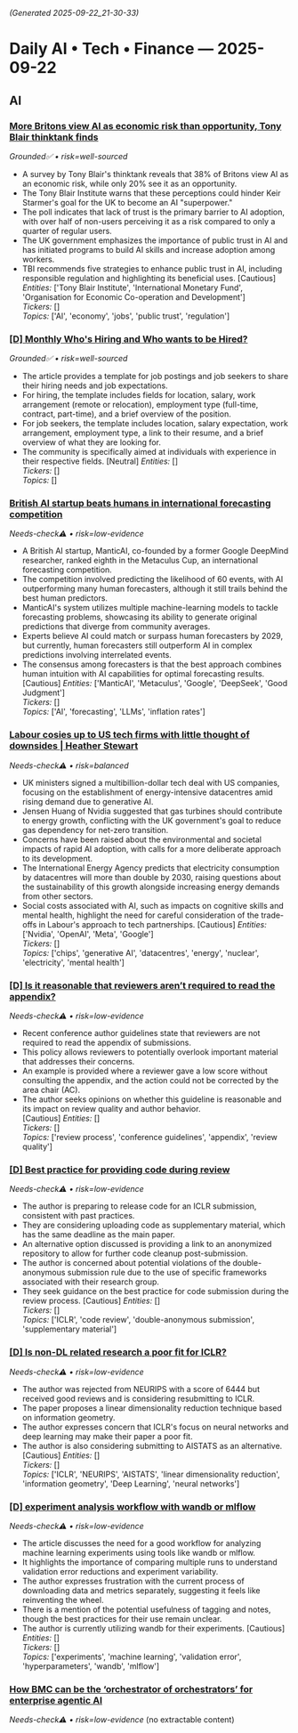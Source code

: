 _(Generated 2025-09-22_21-30-33)_

# Daily AI • Tech • Finance — 2025-09-22

## AI
### [More Britons view AI as economic risk than opportunity, Tony Blair thinktank finds](https://www.theguardian.com/technology/2025/sep/22/more-britons-view-ai-as-economic-risk-than-opportunity-tony-blair-thinktank-finds)  
*Grounded✅ • risk=well-sourced*
- A survey by Tony Blair's thinktank reveals that 38% of Britons view AI as an economic risk, while only 20% see it as an opportunity.
- The Tony Blair Institute warns that these perceptions could hinder Keir Starmer's goal for the UK to become an AI "superpower."
- The poll indicates that lack of trust is the primary barrier to AI adoption, with over half of non-users perceiving it as a risk compared to only a quarter of regular users.
- The UK government emphasizes the importance of public trust in AI and has initiated programs to build AI skills and increase adoption among workers. 
- TBI recommends five strategies to enhance public trust in AI, including responsible regulation and highlighting its beneficial uses. [Cautious]
_Entities:_ ['Tony Blair Institute', 'International Monetary Fund', 'Organisation for Economic Co-operation and Development']  
_Tickers:_ []  
_Topics:_ ['AI', 'economy', 'jobs', 'public trust', 'regulation']

### [[D] Monthly Who's Hiring and Who wants to be Hired?](https://www.reddit.com/r/MachineLearning/comments/1n4jdo7/d_monthly_whos_hiring_and_who_wants_to_be_hired/)  
*Grounded✅ • risk=well-sourced*
- The article provides a template for job postings and job seekers to share their hiring needs and job expectations.
- For hiring, the template includes fields for location, salary, work arrangement (remote or relocation), employment type (full-time, contract, part-time), and a brief overview of the position.
- For job seekers, the template includes location, salary expectation, work arrangement, employment type, a link to their resume, and a brief overview of what they are looking for.
- The community is specifically aimed at individuals with experience in their respective fields. [Neutral]
_Entities:_ []  
_Tickers:_ []  
_Topics:_ []

### [British AI startup beats humans in international forecasting competition](https://www.theguardian.com/technology/2025/sep/20/british-ai-startup-beats-humans-in-international-forecasting-competition)  
*Needs-check⚠️ • risk=low-evidence*
- A British AI startup, ManticAI, co-founded by a former Google DeepMind researcher, ranked eighth in the Metaculus Cup, an international forecasting competition.  
- The competition involved predicting the likelihood of 60 events, with AI outperforming many human forecasters, although it still trails behind the best human predictors.  
- ManticAI's system utilizes multiple machine-learning models to tackle forecasting problems, showcasing its ability to generate original predictions that diverge from community averages.  
- Experts believe AI could match or surpass human forecasters by 2029, but currently, human forecasters still outperform AI in complex predictions involving interrelated events.  
- The consensus among forecasters is that the best approach combines human intuition with AI capabilities for optimal forecasting results. [Cautious]
_Entities:_ ['ManticAI', 'Metaculus', 'Google', 'DeepSeek', 'Good Judgment']  
_Tickers:_ []  
_Topics:_ ['AI', 'forecasting', 'LLMs', 'inflation rates']

### [Labour cosies up to US tech firms with little thought of downsides | Heather Stewart](https://www.theguardian.com/business/2025/sep/21/labour-cosies-up-to-us-tech-firms-ai-with-little-thought-of-downsides)  
*Needs-check⚠️ • risk=balanced*
- UK ministers signed a multibillion-dollar tech deal with US companies, focusing on the establishment of energy-intensive datacentres amid rising demand due to generative AI.  
- Jensen Huang of Nvidia suggested that gas turbines should contribute to energy growth, conflicting with the UK government's goal to reduce gas dependency for net-zero transition.  
- Concerns have been raised about the environmental and societal impacts of rapid AI adoption, with calls for a more deliberate approach to its development.  
- The International Energy Agency predicts that electricity consumption by datacentres will more than double by 2030, raising questions about the sustainability of this growth alongside increasing energy demands from other sectors.  
- Social costs associated with AI, such as impacts on cognitive skills and mental health, highlight the need for careful consideration of the trade-offs in Labour's approach to tech partnerships. [Cautious]
_Entities:_ ['Nvidia', 'OpenAI', 'Meta', 'Google']  
_Tickers:_ []  
_Topics:_ ['chips', 'generative AI', 'datacentres', 'energy', 'nuclear', 'electricity', 'mental health']

### [[D] Is it reasonable that reviewers aren’t required to read the appendix?](https://www.reddit.com/r/MachineLearning/comments/1nnhkz8/d_is_it_reasonable_that_reviewers_arent_required/)  
*Needs-check⚠️ • risk=low-evidence*
- Recent conference author guidelines state that reviewers are not required to read the appendix of submissions.
- This policy allows reviewers to potentially overlook important material that addresses their concerns.
- An example is provided where a reviewer gave a low score without consulting the appendix, and the action could not be corrected by the area chair (AC).
- The author seeks opinions on whether this guideline is reasonable and its impact on review quality and author behavior.  
[Cautious]
_Entities:_ []  
_Tickers:_ []  
_Topics:_ ['review process', 'conference guidelines', 'appendix', 'review quality']

### [[D] Best practice for providing code during review](https://www.reddit.com/r/MachineLearning/comments/1nni5ld/d_best_practice_for_providing_code_during_review/)  
*Needs-check⚠️ • risk=low-evidence*
- The author is preparing to release code for an ICLR submission, consistent with past practices.
- They are considering uploading code as supplementary material, which has the same deadline as the main paper.
- An alternative option discussed is providing a link to an anonymized repository to allow for further code cleanup post-submission.
- The author is concerned about potential violations of the double-anonymous submission rule due to the use of specific frameworks associated with their research group.
- They seek guidance on the best practice for code submission during the review process. [Cautious]
_Entities:_ []  
_Tickers:_ []  
_Topics:_ ['ICLR', 'code review', 'double-anonymous submission', 'supplementary material']

### [[D] Is non-DL related research a poor fit for ICLR?](https://www.reddit.com/r/MachineLearning/comments/1nn56yu/d_is_nondl_related_research_a_poor_fit_for_iclr/)  
*Needs-check⚠️ • risk=low-evidence*
- The author was rejected from NEURIPS with a score of 6444 but received good reviews and is considering resubmitting to ICLR.
- The paper proposes a linear dimensionality reduction technique based on information geometry.
- The author expresses concern that ICLR's focus on neural networks and deep learning may make their paper a poor fit.
- The author is also considering submitting to AISTATS as an alternative.  
[Cautious]
_Entities:_ []  
_Tickers:_ []  
_Topics:_ ['ICLR', 'NEURIPS', 'AISTATS', 'linear dimensionality reduction', 'information geometry', 'Deep Learning', 'neural networks']

### [[D] experiment analysis workflow with wandb or mlflow](https://www.reddit.com/r/MachineLearning/comments/1nnig4r/d_experiment_analysis_workflow_with_wandb_or/)  
*Needs-check⚠️ • risk=low-evidence*
- The article discusses the need for a good workflow for analyzing machine learning experiments using tools like wandb or mlflow.
- It highlights the importance of comparing multiple runs to understand validation error reductions and experiment variability.
- The author expresses frustration with the current process of downloading data and metrics separately, suggesting it feels like reinventing the wheel.
- There is a mention of the potential usefulness of tagging and notes, though the best practices for their use remain unclear.
- The author is currently utilizing wandb for their experiments. [Cautious]
_Entities:_ []  
_Tickers:_ []  
_Topics:_ ['experiments', 'machine learning', 'validation error', 'hyperparameters', 'wandb', 'mlflow']

### [How BMC can be the ‘orchestrator of orchestrators’ for enterprise agentic AI](https://www.artificialintelligence-news.com/news/how-bmc-can-be-the-orchestrator-of-orchestrators-for-enterprise-agentic-ai/)  
*Needs-check⚠️ • risk=low-evidence*
(no extractable content)
